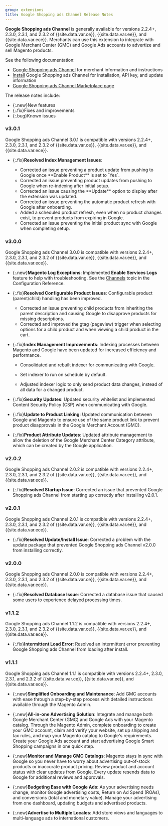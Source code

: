 ```yaml
---
group: extensions
title: Google Shopping ads Channel Release Notes
---
```


**Google Shopping ads Channel** is generally available for versions 2.2.4+, 2.3.0, 2.3.1, and 2.3.2 of {{site.data.var.ce}}, {{site.data.var.ee}}, and {{site.data.var.ece}}. Merchants can use this extension to integrate with Google Merchant Center (GMC) and Google Ads accounts to advertize and sell Magento products.

See the following documentation:

-  [Google Shopping ads Channel](https://docs.magento.com/m2/ce/user_guide/sales-channels/google-ads/google-ad-channel.html) for merchant information and instructions
-  [Install]({{site.baseurl}}/extensions/google-shopping-ads/) Google Shopping ads Channel for installation, API key, and update information
-  [Google Shopping ads Channel Marketplace page](http://marketplace.magento.com/magento-google-shopping-ads.html)

The release notes include:

-  {:.new}New features
-  {:.fix}Fixes and improvements
-  {:.bug}Known issues

### v3.0.1

Google Shopping ads Channel 3.0.1 is compatible with versions 2.2.4+, 2.3.0, 2.3.1, and 2.3.2 of {{site.data.var.ce}}, {{site.data.var.ee}}, and {{site.data.var.ece}}.

-  {:.fix}**Resolved Index Management Issues**:

   -  <!--CHAN-3714-->Corrected an issue preventing a product update from pushing to Google once **Enable Product** is set to `Yes`.

   -  <!--CHAN-3709-->Corrected an issue preventing product updates from pushing to Google when re-indexing after initial setup.

   -  <!--CHAN-3637-->Corrected an issue causing the **Update** option to display after the extension was updated.

   -  <!--CHAN-3629-->Corrected an issue preventing the automatic product refresh with Google after onboarding.

   -  <!--CHAN-3624-->Added a scheduled product refresh, even when no product changes exist, to prevent products from expiring in Google.

   -  <!--CHAN-3622-->Corrected an issue preventing the initial product sync with Google when completing setup.

### v3.0.0

Google Shopping ads Channel 3.0.0 is compatible with versions 2.2.4+, 2.3.0, 2.3.1, and 2.3.2 of {{site.data.var.ce}}, {{site.data.var.ee}}, and {{site.data.var.ece}}.

-  {:.new}**Magento Log Exceptions**: <!--CHAN-3439-->Implemented **Enable Services Logs** feature to help with troubleshooting. See the [Channels](https://docs.magento.com/m2/ce/user_guide/configuration/services/channels.html) topic in the Configuration Reference.

-  {:.fix}**Resolved Configurable Product Issues**: Configurable product (parent/child) handling has been improved.

   -  <!--CHAN-3372-->Corrected an issue preventing child products from inheriting the parent description and causing Google to disapprove products for missing descriptions.

   -  <!--CHAN-3297, CHAN-3341, CHAN-3410-->Corrected and improved the gtag (pageview) trigger when selecting options for a child product and when viewing a child product in the cart.

-  {:.fix}**Index Management Improvements**: Indexing processes between Magento and Google have been updated for increased efficiency and performance.<!--CHAN-3004, CHAN-3298, CHAN-3343, CHAN-3480, CHAN-3481, CHAN-3465, CHAN-3472-->

   -  Consolidated and rebuilt indexer for communicating with Google.

   -  Set indexer to run on schedule by default.

   -  Adjusted indexer logic to only send product data changes, instead of all data for a changed product.

-  {:.fix}**Security Updates**: <!--CHAN-3380-->Updated security whitelist and implemented Content Security Policy (CSP) when communicating with Google.

-  {:.fix}**Update to Product Linking**: <!--CHAN-3463-->Updated communication between Google and Magento to ensure use of the same product link to prevent product disapprovals in the Google Merchant Account (GMC).

-  {:.fix}**Product Attribute Updates**: <!--CHAN-3485-->Updated attribute management to allow the deletion of the Google Merchant Center Category attribute, which can be created by the Google application.

### v2.0.2

Google Shopping ads Channel 2.0.2 is compatible with versions 2.2.4+, 2.3.0, 2.3.1, and 2.3.2 of {{site.data.var.ce}}, {{site.data.var.ee}}, and {{site.data.var.ece}}.

-  {:.fix}**Resolved Startup Issue**: Corrected an issue that prevented Google Shopping ads Channel from starting up correctly after installing v2.0.1.

### v2.0.1

Google Shopping ads Channel 2.0.1 is compatible with versions 2.2.4+, 2.3.0, 2.3.1, and 2.3.2 of {{site.data.var.ce}}, {{site.data.var.ee}}, and {{site.data.var.ece}}.

-  {:.fix}**Resolved Update/Install Issue**: Corrected a problem with the update package that prevented Google Shopping ads Channel v2.0.0 from installing correctly.

### v2.0.0

Google Shopping ads Channel 2.0.0 is compatible with versions 2.2.4+, 2.3.0, 2.3.1, and 2.3.2 of {{site.data.var.ce}}, {{site.data.var.ee}}, and {{site.data.var.ece}}.

-  {:.fix}**Resolved Database Issue**: Corrected a database issue that caused some users to experience delayed processing times.

### v1.1.2

Google Shopping ads Channel 1.1.2 is compatible with versions 2.2.4+, 2.3.0, 2.3.1, and 2.3.2 of {{site.data.var.ce}}, {{site.data.var.ee}}, and {{site.data.var.ece}}.

-  {:.fix}**Intermittent Load Error**: Resolved an intermittent error preventing Google Shopping ads Channel from loading after install.

### v1.1.1

Google Shopping ads Channel 1.1.1 is compatible with versions 2.2.4+, 2.3.0, 2.3.1, and 2.3.2 of {{site.data.var.ce}}, {{site.data.var.ee}}, and {{site.data.var.ece}}.

-  {:.new}**Simplified Onboarding and Maintenance**: Add GMC accounts with ease through a step-by-step process with detailed instructions available through the Magento Admin.

-  {:.new}**All-in-one Advertising Solution**: Integrate and manage both Google Merchant Center (GMC) and Google Ads with your Magento catalog. Through the Magento Admin, complete onboarding to create your GMC account, claim and verify your website, set up shipping and tax rules, and map your Magento catalog to Google's requirements. Create your Google Ads account and start advertising Google Smart Shopping campaigns in one quick step.

-  {:.new}**Monitor and Manage GMC Catalogs**: Magento stays in sync with Google so you never have to worry about advertising out-of-stock products or inaccurate product pricing. Review product and account status with clear updates from Google. Every update resends data to Google for additional reviews and approvals.

-  {:.new}**Budgeting Ease with Google Ads**: As your advertising needs change, monitor Google advertising costs, Return on Ad Spend (ROAs), and conversions (total and monetary value). Manage your advertising from one dashboard, updating budgets and advertised products.

-  {:.new}**Advertise to Multiple Locales**: Add store views and languages to multi-language ads to international customers.
